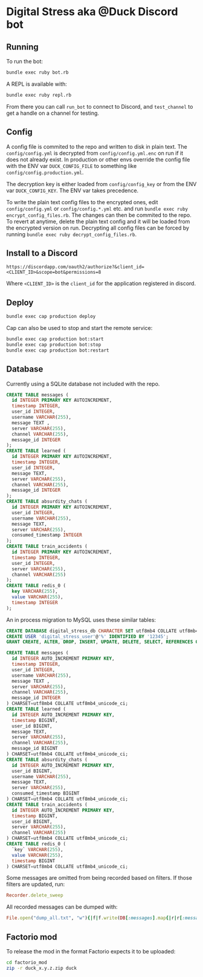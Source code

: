 # Digital Stress aka @Duck Discord bot

## Running

To run the bot:

```bash
bundle exec ruby bot.rb
```

A REPL is available with:

```bash
bundle exec ruby repl.rb
```

From there you can call `run_bot` to connect to Discord, and `test_channel` to get a handle on a channel for testing.


## Config

A config file is commited to the repo and written to disk in plain text. The `config/config.yml` is decrypted from `config/config.yml.enc` on run if it does not already exist. In production or other envs override the config file with the ENV var `DUCK_CONFIG_FILE` to something like `config/config.production.yml`.

The decryption key is either loaded from `config/config_key` or from the ENV var `DUCK_CONFIG_KEY`. The ENV var takes precedence.

To write the plain text config files to the encrypted ones, edit `config/config.yml` or `config/config.*.yml` etc. and run `bundle exec ruby encrypt_config_files.rb`. The changes can then be commited to the repo. To revert at anytime, delete the plain text config and it will be loaded from the encrypted version on run. Decrypting all config files can be forced by running `bundle exec ruby decrypt_config_files.rb`.


## Install to a Discord

```
https://discordapp.com/oauth2/authorize?&client_id=<CLIENT_ID>&scope=bot&permissions=8
```
Where `<CLIENT_ID>` is the `client_id` for the application registered in discord.


## Deploy

```bash
bundle exec cap production deploy
```

Cap can also be used to stop and start the remote service:

```bash
bundle exec cap production bot:start
bundle exec cap production bot:stop
bundle exec cap production bot:restart
```

## Database

Currently using a SQLite database not included with the repo.

```sql
CREATE TABLE messages (
  id INTEGER PRIMARY KEY AUTOINCREMENT,
  timestamp INTEGER,
  user_id INTEGER,
  username VARCHAR(255),
  message TEXT ,
  server VARCHAR(255),
  channel VARCHAR(255),
  message_id INTEGER
);
CREATE TABLE learned (
  id INTEGER PRIMARY KEY AUTOINCREMENT,
  timestamp INTEGER,
  user_id INTEGER,
  message TEXT,
  server VARCHAR(255),
  channel VARCHAR(255),
  message_id INTEGER
);
CREATE TABLE absurdity_chats (
  id INTEGER PRIMARY KEY AUTOINCREMENT,
  user_id INTEGER,
  username VARCHAR(255),
  message TEXT,
  server VARCHAR(255),
  consumed_timestamp INTEGER
);
CREATE TABLE train_accidents (
  id INTEGER PRIMARY KEY AUTOINCREMENT,
  timestamp INTEGER,
  user_id INTEGER,
  server VARCHAR(255),
  channel VARCHAR(255)
);
CREATE TABLE redis_0 (
  key VARCHAR(255),
  value VARCHAR(255),
  timestamp INTEGER
);
```

An in process migration to MySQL uses these similar tables:

```sql
CREATE DATABASE digital_stress_db CHARACTER SET utf8mb4 COLLATE utf8mb4_0900_ai_ci;
CREATE USER 'digital_stress_user'@'%' IDENTIFIED BY '12345';
GRANT CREATE, ALTER, DROP, INSERT, UPDATE, DELETE, SELECT, REFERENCES ON digital_stress_db.* TO 'digital_stress_user'@'%' WITH GRANT OPTION;

CREATE TABLE messages (
  id INTEGER AUTO_INCREMENT PRIMARY KEY,
  timestamp INTEGER,
  user_id INTEGER,
  username VARCHAR(255),
  message TEXT ,
  server VARCHAR(255),
  channel VARCHAR(255),
  message_id INTEGER
) CHARSET=utf8mb4 COLLATE utf8mb4_unicode_ci;
CREATE TABLE learned (
  id INTEGER AUTO_INCREMENT PRIMARY KEY,
  timestamp BIGINT,
  user_id BIGINT,
  message TEXT,
  server VARCHAR(255),
  channel VARCHAR(255),
  message_id BIGINT
) CHARSET=utf8mb4 COLLATE utf8mb4_unicode_ci;
CREATE TABLE absurdity_chats (
  id INTEGER AUTO_INCREMENT PRIMARY KEY,
  user_id BIGINT,
  username VARCHAR(255),
  message TEXT,
  server VARCHAR(255),
  consumed_timestamp BIGINT
) CHARSET=utf8mb4 COLLATE utf8mb4_unicode_ci;
CREATE TABLE train_accidents (
  id INTEGER AUTO_INCREMENT PRIMARY KEY,
  timestamp BIGINT,
  user_id BIGINT,
  server VARCHAR(255),
  channel VARCHAR(255)
) CHARSET=utf8mb4 COLLATE utf8mb4_unicode_ci;
CREATE TABLE redis_0 (
  `key` VARCHAR(255),
  value VARCHAR(255),
  timestamp BIGINT
) CHARSET=utf8mb4 COLLATE utf8mb4_unicode_ci;
```

Some messages are omitted from being recorded based on filters. If those filters are updated, run:

```ruby
Recorder.delete_sweep
```

All recorded messages can be dumped with:

```ruby
File.open("dump_all.txt", "w"){|f|f.write(DB[:messages].map{|r|r[:message]}.reject(&:blank?).join("\n"))}
```

## Factorio mod

To release the mod in the format Factorio expects it to be uploaded:

```bash
cd factorio_mod
zip -r duck_x.y.z.zip duck
```
